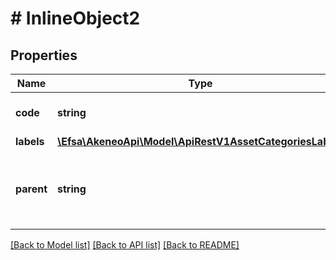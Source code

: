 # # InlineObject2

## Properties

Name | Type | Description | Notes
------------ | ------------- | ------------- | -------------
**code** | **string** | PAM asset category code |
**labels** | [**\Efsa\AkeneoApi\Model\ApiRestV1AssetCategoriesLabels**](ApiRestV1AssetCategoriesLabels.md) |  | [optional]
**parent** | **string** | PAM ssset category code of the parent&#39;s asset category | [optional] [default to 'null']

[[Back to Model list]](../../README.md#models) [[Back to API list]](../../README.md#endpoints) [[Back to README]](../../README.md)

